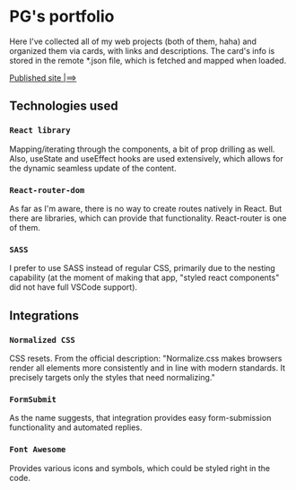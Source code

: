 # PG's portfolio

Here I've collected all of my web projects (both of them, haha) and organized them via cards, with links and descriptions. The card's info is stored in the remote *.json file, which is fetched and mapped when loaded.

[Published site |==>](https://pgs-portfolio.netlify.app/)

## Technologies used
### `React library`
Mapping/iterating through the components, a bit of prop drilling as well. Also, useState and useEffect hooks are used extensively, which allows for the dynamic seamless update of the content.

### `React-router-dom`
As far as I'm aware, there is no way to create routes natively in React. But there are libraries, which can provide that functionality. React-router is one of them.

### `SASS`
I prefer to use SASS instead of regular CSS, primarily due to the nesting capability (at the moment of making that app, "styled react components" did not have full VSCode support).

## Integrations
### `Normalized CSS`
CSS resets. From the official description: "Normalize.css makes browsers render all elements more consistently and in line with modern standards. It precisely targets only the styles that need normalizing."

### `FormSubmit`
As the name suggests, that integration provides easy form-submission functionality and automated replies.

### `Font Awesome`
Provides various icons and symbols, which could be styled right in the code.